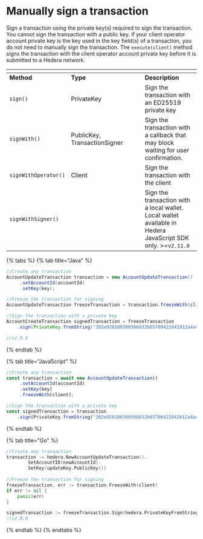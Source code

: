 # Manually sign a transaction

Sign a transaction using the private key(s) required to sign the transaction. You cannot sign the transaction with a public key. If your client operator account private key is the key used in the key field(s) of a transaction, you do not need to manually sign the transaction. The `execute(client)` method signs the transaction with the client operator account private key before it is submitted to a Hedera network.

<table data-header-hidden><thead><tr><th></th><th width="179.33333333333331"></th><th></th></tr></thead><tbody><tr><td><strong>Method</strong></td><td><strong>Type</strong></td><td><strong>Description</strong></td></tr><tr><td><code>sign(<privateKey>)</code></td><td>PrivateKey</td><td>Sign the transaction with an ED25519 private key</td></tr><tr><td><code>signWith(<publicKey, transactionSigner>)</code></td><td>PublicKey, TransactionSigner</td><td>Sign the transaction with a callback that may block waiting for user confirmation.</td></tr><tr><td><code>signWithOperator(<client>)</code></td><td>Client</td><td>Sign the transaction with the client</td></tr><tr><td><code>signWithSigner(<signer>)</code></td><td></td><td>Sign the transaction with a local wallet. Local wallet available in Hedera JavaScript SDK only. >=<code>v2.11.0</code></td></tr></tbody></table>

{% tabs %}
{% tab title="Java" %}

```java
//Create any transaction
AccountUpdateTransaction transaction = new AccountUpdateTransaction()
     .setAccountId(accountId)
     .setKey(key);

//Freeze the transaction for signing
AccountUpdateTransaction freezeTransaction = transaction.freezeWith(client);

//Sign the transaction with a private key
AccountCreateTransaction signedTransaction = freezeTransaction
    .sign(PrivateKey.fromString("302e020100300506032b65700422042012a4a4add3d885bd61d7ce5cff88c5ef2d510651add00a7f64cb90de3359bc5c"));

//v2.0.0    
```

{% endtab %}

{% tab title="JavaScript" %}

```javascript
//Create any transaction
const transaction = await new AccountUpdateTransaction()
     .setAccountId(accountId)
     .setKey(key)
     .freezeWith(client);

//Sign the transaction with a private key
const signedTransaction = transaction
    .sign(PrivateKey.fromString("302e020100300506032b65700422042012a4a4add3d885bd61d7ce5cff88c5ef2d510651add00a7f64cb90de3359bc5c"));
```

{% endtab %}

{% tab title="Go" %}

```go
//Create any transaction
transaction := hedera.NewAccountUpdateTransaction().
		SetAccountID(newAccountId).
		SetKey(updateKey.PublicKey())
	
//Freeze the transaction for signing
freezeTransaction, err := transaction.FreezeWith(client)
if err != nil {
    panic(err)
}

signedTransaction := freezeTransaction.Sign(hedera.PrivateKeyFromString("302e020100300506032b65700422042012a4a4add3d885bd61d7ce5cff88c5ef2d510651add00a7f64cb90de3359bc5c"))
//v2.0.0
```

{% endtab %}
{% endtabs %}
